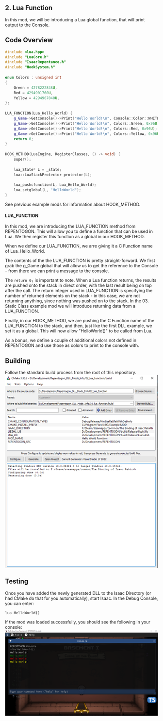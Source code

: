 ## 2. Lua Function
In this mod, we will be introducing a Lua global function, that will print output to the Console.

## Code Overview
```cpp
#include <lua.hpp>
#include "LuaCore.h"
#include "IsaacRepentance.h"
#include "HookSystem.h"

enum Colors : unsigned int
{
	Green = 4278222848U,
	Red = 4294901760U,
	Yellow = 4294967040U,
};

LUA_FUNCTION(Lua_Hello_World) {
	g_Game->GetConsole()->Print("Hello World!\n", Console::Color::WHITE, 0x96U);
	g_Game->GetConsole()->Print("Hello World!\n", Colors::Green, 0x96U);
	g_Game->GetConsole()->Print("Hello World!\n", Colors::Red, 0x96U);
	g_Game->GetConsole()->Print("Hello World!\n", Colors::Yellow, 0x96U);
	return 0;
}

HOOK_METHOD(LuaEngine, RegisterClasses, () -> void) {
	super();

	lua_State* L = _state;
	lua::LuaStackProtector protector(L);

	lua_pushcfunction(L, Lua_Hello_World);
	lua_setglobal(L, "HelloWorld");
}
```

See previous example mods for information about HOOK_METHOD.

#### LUA_FUNCTION
In this mod, we are introducing the LUA_FUNCTION method from REPENTOGON. This will allow you to define a function that can be used in Lua. We then register this function as a global in our HOOK_METHOD.

When we define our LUA_FUNCTION, we arre giving it a C Function name of Lua_Hello_World.

The contents of the the LUA_FUNCTION is pretty straight-forward. We first grab the g_Game global that will allow us to get the reference to the Console - from there we can print a message to the console.

The `return 0;` is important to note. When a Lua function returns, the results are pushed onto the stack in direct order, with the last result being on top after the call. The return integer used in LUA_FUNCTION is specifying the number of returned elements on the stack - in this case, we are not returning anything, since nothing was pushed on to the stack. In the 03. Static Class example mod we will introduce returning data from a LUA_FUNCTION.

Finally, in our HOOK_METHOD, we are pushing the C Function name of the LUA_FUNCTION to the stack, and then, just like the first DLL example, we set it as a global. This will now allow "HelloWorld()" to be called from Lua.

As a bonus, we define a couple of additional colors not defined in REPENTOGON and use those as colors to print to the console with.

## Building
Follow the standard build process from the root of this repository.
![02_lua_function_cmake](/_images/02_lua_function_cmake.png)

## Testing
Once you have added the newly generated DLL to the Isaac Directory (or had CMake do that for you automatically), start Isaac. In the Debug Console, you can enter:
```
lua HelloWorld()
```
If the mod was loaded successfully, you should see the following in your console:
![02_lua_function](/_images/02_lua_function.png)

